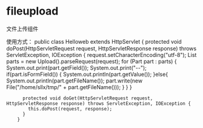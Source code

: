 fileupload
==========

文件上传组件

使用方式：
        public class Helloweb extends HttpServlet {
          protected void doPost(HttpServletRequest request, HttpServletResponse response) throws ServletException,   IOException {
            request.setCharacterEncoding("utf-8");
            List<Part> parts =  new Upload().parseRequest(request);
            for (Part part : parts) {
              System.out.print(part.getField());
              System.out.print("--");
              if(part.isFormField()) {
                System.out.println(part.getValue());
              }else{
                System.out.println(part.getFileName());
                part.write(new File("/home/sllx/tmp/" + part.getFileName()));
              }
            }
          }

          protected void doGet(HttpServletRequest request, HttpServletResponse response) throws ServletException, IOException {
            this.doPost(request, response);
          }
        }
